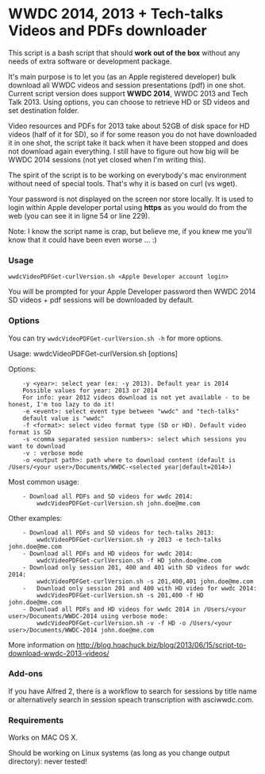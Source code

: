 WWDC 2014, 2013 + Tech-talks Videos and PDFs downloader
================

This script is a bash script that should **work out of the box** without any needs of extra software or development package.

It's main purpose is to let you (as an Apple registered developer) bulk download all WWDC videos and session presentations (pdf) in one shot.
Current script version does support **WWDC 2014**, WWDC 2013 and Tech Talk 2013.
Using options, you can choose to retrieve HD or SD videos and set destination folder.

Video resources and PDFs for 2013 take about 52GB of disk space for HD videos (half of it for SD), so if for some reason you do not have downloaded it in one shot, the script take it back when it have been stopped and does not download again everything. I still have to figure out how big will be WWDC 2014 sessions (not yet closed when I'm writing this).

The spirit of the script is to be working on everybody's mac environment without need of special tools. That's why it is based on curl (vs wget).

Your password is not displayed on the screen nor store locally. It is used to login within Apple developer portal using **https** as you would do from the web (you can see it in ligne 54 or line 229).

Note: I know the script name is crap, but believe me, if you knew me you'll know that it could have been even worse ... :)

### Usage
`wwdcVideoPDFGet-curlVersion.sh <Apple Developer account login>`

You will be prompted for your Apple Developer password then WWDC 2014 SD videos + pdf sessions will be downloaded by default.

### Options
You can try `wwdcVideoPDFGet-curlVersion.sh -h` for more options.

Usage: 	wwdcVideoPDFGet-curlVersion.sh [options] <Apple dev login>

Options:

		-y <year>: select year (ex: -y 2013). Default year is 2014
		Possible values for year: 2013 or 2014
		For info: year 2012 videos download is not yet available - to be honest, I'm too lazy to do it!
		-e <event>: select event type between "wwdc" and "tech-talks"
		default value is "wwdc"
		-f <format>: select video format type (SD or HD). Default video format is SD
		-s <comma separated session numbers>: select which sessions you want to download
		-v : verbose mode
		-o <output path>: path where to download content (default is /Users/<your user>/Documents/WWDC-<selected year|default=2014>)


Most common usage:

		- Download all PDFs and SD videos for wwdc 2014:
			wwdcVideoPDFGet-curlVersion.sh john.doe@me.com

Other examples:

		- Download all PDFs and SD videos for tech-talks 2013:
			wwdcVideoPDFGet-curlVersion.sh -y 2013 -e tech-talks john.doe@me.com
		- Download all PDFs and HD videos for wwdc 2014:
			wwdcVideoPDFGet-curlVersion.sh -f HD john.doe@me.com
		- Download only session 201, 400 and 401 with SD videos for wwdc 2014:
			wwdcVideoPDFGet-curlVersion.sh -s 201,400,401 john.doe@me.com
		- 	Download only session 201 and 400 with HD video for wwdc 2014:
			wwdcVideoPDFGet-curlVersion.sh -s 201,400 -f HD john.doe@me.com
		- Download all PDFs and HD videos for wwdc 2014 in /Users/<your user>/Documents/WWDC-2014 using verbose mode:
			wwdcVideoPDFGet-curlVersion.sh -v -f HD -o /Users/<your user>/Documents/WWDC-2014 john.doe@me.com
		

More information on http://blog.hoachuck.biz/blog/2013/06/15/script-to-download-wwdc-2013-videos/

### Add-ons
If you have Alfred 2, there is a workflow to search for sessions by title name or alternatively search in session speach transcription with asciwwdc.com.


### Requirements
Works on MAC OS X.

Should be working on Linux systems (as long as you change output directory): never tested!

